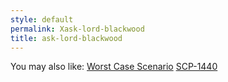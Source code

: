 ```yaml
---
style: default
permalink: Xask-lord-blackwood
title: ask-lord-blackwood
---
```

You may also like:
[Worst Case Scenario](http://scp-wiki.net/worst-case-scenario)
[SCP-1440](http://scp-wiki.net/scp-1440)